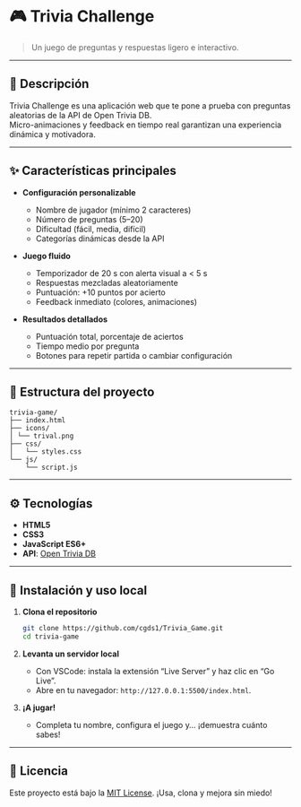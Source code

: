 # 🎮 Trivia Challenge

> Un juego de preguntas y respuestas ligero e interactivo.

---

## 🚀 Descripción

Trivia Challenge es una aplicación web que te pone a prueba con preguntas aleatorias de la API de Open Trivia DB.  
Micro-animaciones y feedback en tiempo real garantizan una experiencia dinámica y motivadora.

---

## ✨ Características principales

- **Configuración personalizable**  
  - Nombre de jugador (mínimo 2 caracteres)  
  - Número de preguntas (5–20)  
  - Dificultad (fácil, media, difícil)  
  - Categorías dinámicas desde la API

- **Juego fluido**  
  - Temporizador de 20 s con alerta visual a < 5 s  
  - Respuestas mezcladas aleatoriamente  
  - Puntuación: +10 puntos por acierto  
  - Feedback inmediato (colores, animaciones)

- **Resultados detallados**  
  - Puntuación total, porcentaje de aciertos  
  - Tiempo medio por pregunta  
  - Botones para repetir partida o cambiar configuración

---

## 📁 Estructura del proyecto

```
trivia-game/
├── index.html
├── icons/
│ └── trival.png        
├── css/
│   └── styles.css    
└── js/
    └── script.js     
```

---

## ⚙️ Tecnologías

- **HTML5** 
- **CSS3** 
- **JavaScript ES6+**
- **API**: [Open Trivia DB](https://opentdb.com/api_config.php)

---

## 🔧 Instalación y uso local

1. **Clona el repositorio**  
   ```bash
   git clone https://github.com/cgds1/Trivia_Game.git
   cd trivia-game
   ```

2. **Levanta un servidor local**  
   - Con VSCode: instala la extensión “Live Server” y haz clic en “Go Live”.  
   - Abre en tu navegador: `http://127.0.0.1:5500/index.html`.

3. **¡A jugar!**  
   - Completa tu nombre, configura el juego y… ¡demuestra cuánto sabes!

---
## 📝 Licencia

Este proyecto está bajo la [MIT License](LICENSE). ¡Usa, clona y mejora sin miedo!
